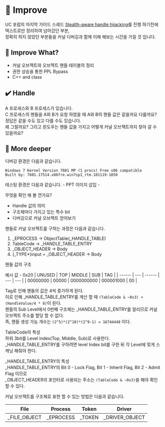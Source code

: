 # :speech_balloon: Improve

UC 포럼의 마지막 가이드 스레드 <a href="https://www.unknowncheats.me/forum/anti-cheat-bypass/261176-silentjack-ultimate-handle-hijacking-user-mode-multi-ac-bypass-eac-tested.html">Stealth-aware handle hijacking</a>를 진행 하기전에 텍스트로만 정리하여 넘어갔던 부분,<br>정확히 하지 않았던 부분들을 커널 디버깅과 함께 이해 해보는 시간을 가질 것 입니다.<br>

## :green_book: Improve What?
- 커널 오브젝트와 오브젝트 핸들 테이블의 정리
- 권한 상승을 통한 PPL Bypass
- C++ and class

## :heavy_check_mark: Handle

A 프로세스와 B 프로세스가 있습니다.<br>
C 프로세스의 핸들을 A와 B가 요청 하였을 때 A와 B의 핸들 값은 같을까요 다를까요?<br>
정답은 같을 수도 있고 다를 수도 있습니다.<br>
왜 그럴까요? 그리고 윈도우는 핸들 값을 가지고 어떻게 커널 오브젝트까지 찾아 갈 수 있을까요?<br>

## :pushpin: More deeper

디버깅 환경은 다음과 같습니다.
```
Windows 7 Kernel Version 7601 MP (1 procs) Free x86 compatible
Built by: 7601.17514.x86fre.win7sp1_rtm.101119-1850
```

테스팅 환경은 다음과 같습니다.
\- PPT 이미지 삽입 -

무엇을 확인 해 볼 껀가요?
- Handle 값의 의미
- 구조체마다 가지고 있는 특수 bit
- 디버깅으로 커널 오브젝트 얻어보기

핸들로 커널 오브젝트를 구하는 과정은 다음과 같습니다.
1. _EPROCESS → ObjectTable(_HANDLE_TABLE)
2. TableCode → _HANDLE_TABLE_ENTRY
3. _OBJECT_HEADER → Body
4. (_TYPE*)input = _OBJECT_HEADER → Body

핸들 값의 구조

예시 값 - 0x20
| UNUSED | TOP | MIDDLE | SUB | TAG |
| ------ | --- | ------ | --- | --- |
| 00000000 | 00000 | 0000000000 | 000001000 | 00 |

Tag로 인해 핸들의 값은 4씩 증가하게 된다.<br>
이로 인해 _HANDLE_TABLE_ENTRY를 계산 할 때 `(TableCode & ~0x3) + (HandleValue/4 * 8)`이 된다.<br>
핸들의 Sub Level에서 0번째 구조체는 _HANDLE_TABLE_ENTRY를 알리므로 커널 오브젝트 주소를 할당 할 수 없다.<br>
즉, 핸들 생성 가능 개수는 `(2^5)*(2^10)*(2^9-1) = 16744448` 이다.<br>

TableCode의 특성<br>
하위 3bit를 Level index(Top, Middle, Sub)로 사용한다.<br>
_HANDLE_TABLE_ENTRY를 구하려면 level Index bit를 구한 뒤 각 Level에 맞게 스캐닝 해줘야 한다.

_HANDLE_TABLE_ENTRY의 특성<BR>
  _HANDLE_TABLE_ENTRY의 Bit 0 - Lock Flag, Bit 1 - Inherit Flag, Bit 2 - Admit Flag 이므로<br>
  _OBJECT_HEADER의 포인터로 사용되는 주소는 `(TableCode & ~0x3)`을 해야 확인 할 수 있다.<br>


커널 오브젝트를 구조체로 표현 할 수 있는 방법은 다음과 같습니다.

| File| Process | Token | Driver |
| --- | ------- | ----- | ------ |
|   _FILE_OBJECT   | _EPROCESS     | _TOKEN     | _DRIVER_OBJECT|
